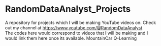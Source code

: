 # RandomDataAnalyst_Projects
A repository for projects which I will be making YouTube videos on. Check out my channel at https://www.youtube.com/@RandomDataAnalyst
<br>The codes here would correspond to videos that I will be making and I would link them here once its available.
MountainCar Q-Learning 
